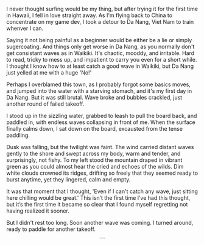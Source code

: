 I never thought surfing would be my thing, but after trying it for the first time in Hawaii, I fell in love straight away. As I'm flying back to China to concentrate on my game dev, I took a detour to Da Nang, Viet Nam to train whenver I can.

Saying it not being painful as a beginner would be either be a lie or simply sugercoating. And things only get worse in Da Nang, as you normally don't get consistant waves as in Waikiki. It's chaotic, mooddy, and irritable. Hard to read, tricky to mess up, and impatient to carry you even for a short while. I thought I know how to at least catch a good wave in Waikiki, but Da Nang just yelled at me with a huge 'No!'

Perhaps I overblamed this town, as I probably forgot some basics moves, and jumped into the water with a starving stomach, and it's my first day in Da Nang. But it was still brutal. Wave broke and bubbles crackled, just another round of failed takeoff. 

I stood up in the sizzling water, grabbed to leash to pull the board back, and paddled in, with endless waves collapsing in front of me. When the surface finally calms down, I sat down on the board, excausted from the tense paddling. 

Dusk was falling, but the twilight was faint. The wind carried distant waves gently to the shore and swept across my body, warm and tender, and surprisingly, not fishy. To my left stood the mountain draped in vibrant green as you could almost hear the cried and echoes of the wilds. Dim white clouds crowned its ridges, drifting so freely that they seemed ready to burst anytime, yet they lingered, calm and empty.

It was that moment that I thought, 'Even if I can't catch any wave, just sitting here chilling would be great.' This isn’t the first time I’ve had this thought, but it’s the first time it became so clear that I found myself regretting not having realized it sooner. 

But I didn't rest too long. Soon another wave was coming. I turned around, ready to paddle for another takeoff.


<p align="center">
<img src="https://alexqcryptids.github.io/posts/2025/just_surfing.jpeg" alt="just surfing" style="zoom:15%;" /> 
</p>



